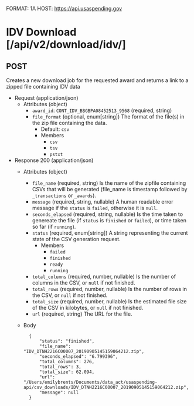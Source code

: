 FORMAT: 1A
HOST: https://api.usaspending.gov

# IDV Download [/api/v2/download/idv/]

## POST

Creates a new download job for the requested award and returns a link to a zipped file containing IDV data

+ Request (application/json)
    + Attributes (object)
        + `award_id`: `CONT_IDV_BBGBPA08452513_9568` (required, string)
        + `file_format` (optional, enum[string])
            The format of the file(s) in the zip file containing the data.
            + Default: `csv`
            + Members
                + `csv`
                + `tsv`
                + `pstxt`
+ Response 200 (application/json)
    + Attributes (object)
        + `file_name` (required, string)
            Is the name of the zipfile containing CSVs that will be generated (file_name is timestamp followed by `_transactions` or `_awards`).
        + `message` (required, string, nullable)
            A human readable error message if the `status` is `failed`, otherwise it is `null`.
        + `seconds_elapsed` (required, string, nullable)
            Is the time taken to genereate the file (if `status` is `finished` or `failed`), or time taken so far (if `running`).
        + `status` (required, enum[string])
            A string representing the current state of the CSV generation request.
            + Members
                + `failed`
                + `finished`
                + `ready`
                + `running`
        + `total_columns` (required, number, nullable)
            Is the number of columns in the CSV, or `null` if not finished.
        + `total_rows` (required, number, nullable)
            Is the number of rows in the CSV, or `null` if not finished.
        + `total_size` (required, number, nullable)
            Is the estimated file size of the CSV in kilobytes, or `null` if not finished.
        + `url` (required, string)
            The URL for the file.
    + Body

            {
                "status": "finished",
                "file_name": "IDV_DTNH2216C00007_20190905145159064212.zip",
                "seconds_elapsed": "6.799396",
                "total_columns": 276,
                "total_rows": 3,
                "total_size": 62.094,
                "url": "/Users/emilybrents/Documents/data_act/usaspending-api/csv_downloads/IDV_DTNH2216C00007_20190905145159064212.zip",
                "message": null
            }


